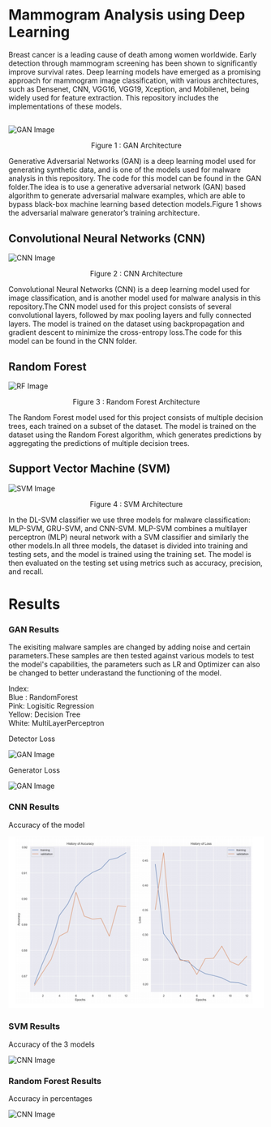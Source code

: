 <!DOCTYPE html>
<html>
  <body>
    <h1>Mammogram Analysis using Deep Learning</h1>
    <p>Breast cancer is a leading cause of death among women worldwide. Early detection through mammogram screening has been shown to significantly improve survival rates. Deep learning models have emerged as a promising approach for mammogram image classification, with various architectures, such as Densenet, CNN, VGG16, VGG19, Xception, and Mobilenet, being widely used for feature extraction. This repository includes the implementations of these models.</p>
    <h2></h2>
    <img src="imgs/malware_gan.png" alt="GAN Image">
    <p style="text-align: center;">Figure 1 : GAN Architecture</p>
    <p>Generative Adversarial Networks (GAN) is a deep learning model used for generating synthetic data, and is one of the models used for malware analysis in this repository. The          code for this model can be found in the GAN folder.The idea is to use a generative adversarial network (GAN) based algorithm to generate adversarial malware examples, which are able to bypass black-box machine learning based detection models.Figure 1 shows the adversarial malware generator’s training architecture.</p>
    <h2>Convolutional Neural Networks (CNN)</h2>
    <img src="imgs/malware_cnn.png" alt="CNN Image">
    <p style="text-align: center;">Figure 2 : CNN Architecture</p>
    <p>Convolutional Neural Networks (CNN) is a deep learning model used for image classification, and is another model used for malware analysis in this repository.The CNN model used for this project consists of several convolutional layers, followed by max pooling layers and fully connected layers. The model is trained on the dataset using backpropagation and gradient descent to minimize the cross-entropy loss.The code for this model can be found in the CNN folder.</p>
    <h2>Random Forest</h2>
    <img src="imgs/malware_rf.png" alt="RF Image">
    <p style="text-align: center;">Figure 3 : Random Forest Architecture</p>
    <p>The Random Forest model used for this project consists of multiple decision trees, each trained on a subset of the dataset. The model is trained on the dataset using the Random Forest algorithm, which generates predictions by aggregating the predictions of multiple decision trees.</p>
    <h2>Support Vector Machine (SVM)</h2>
    <img src="imgs/malware_svm.png" alt="SVM Image">
    <p style="text-align: center;">Figure 4 : SVM Architecture</p>
    <p>In the DL-SVM classifier we use three models for malware classification: MLP-SVM, GRU-SVM, and CNN-SVM. MLP-SVM combines a multilayer perceptron (MLP) neural network with a  SVM classifier and similarly the other models.In all three models, the dataset is divided into training and testing sets, and the model is trained using the training set. The model is then evaluated on the testing set using metrics such as accuracy, precision, and recall.</p>
    <h1>Results</h1>
    <h3>GAN Results</h3>
    <p>The exisiting malware samples are changed by adding noise and certain parameters.These samples are then tested against various models to test the model's capabilities, the parameters such as LR and Optimizer can also be changed to better underastand the functioning of the model.</p>
    <p>Index:<br>Blue : RandomForest<br>Pink: Logisitic Regression<br>Yellow: Decision Tree<br>White: MultiLayerPerceptron</p>
    <p>Detector Loss </p>
    <img src="imgs/gan_result1.png" alt="GAN Image">
    <p>Generator Loss </p>
    <img src="imgs/gan_result2.png" alt="GAN Image">
    <h3>CNN Results</h3>
    <p>Accuracy of the model</p>
    <img src="imgs/results_cnn.png" alt="CNN Image">
    <h3>SVM Results</h3>
    <p>Accuracy of the 3 models</p>
    <img src="imgs/results_svm.png" alt="CNN Image">
    <h3>Random Forest Results</h3>
    <p>Accuracy in percentages</p>
    <img src="imgs/results_rf.png" alt="CNN Image">
  </body>
</html>
